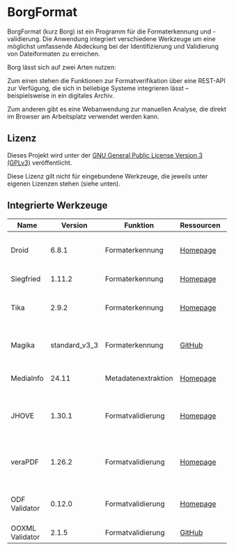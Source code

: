 # BorgFormat

BorgFormat (kurz Borg) ist ein Programm für die Formaterkennung und -validierung. Die Anwendung integriert verschiedene Werkzeuge um eine möglichst umfassende Abdeckung bei der Identifizierung und Validierung von Dateiformaten zu erreichen.

Borg lässt sich auf zwei Arten nutzen:

Zum einen stehen die Funktionen zur Formatverifikation über eine REST-API zur Verfügung, die sich in beliebige Systeme integrieren lässt – beispielsweise in ein digitales Archiv.

Zum anderen gibt es eine Webanwendung zur manuellen Analyse, die direkt im Browser am Arbeitsplatz verwendet werden kann.

## Lizenz

Dieses Projekt wird unter der [GNU General Public License Version 3 (GPLv3)](https://www.gnu.org/licenses/gpl-3.0.de.html) veröffentlicht.

Diese Lizenz gilt nicht für eingebundene Werkzeuge, die jeweils unter eigenen Lizenzen stehen (siehe unten).

## Integrierte Werkzeuge

| Name            | Version       | Funktion            | Ressourcen                                                       | Lizenz                                                                                                        |
| --------------- | ------------- | ------------------- | ---------------------------------------------------------------- | ------------------------------------------------------------------------------------------------------------- |
| Droid           | 6.8.1         | Formaterkennung     | [Homepage ](https://digital-preservation.github.io/droid/)       | [Apache License, Version 2.0](https://github.com/richardlehane/siegfried?tab=Apache-2.0-1-ov-file)            |
| Siegfried       | 1.11.2        | Formaterkennung     | [Homepage ](https://www.itforarchivists.com/siegfried)           | [BSD License](https://github.com/digital-preservation/droid/blob/master/license.md)                           |
| Tika            | 2.9.2         | Formaterkennung     | [Homepage](https://tika.apache.org/)                             | [Apache License, Version 2.0](https://www.apache.org/licenses/LICENSE-2.0)                                    |
| Magika          | standard_v3_3 | Formaterkennung     | [GitHub](https://github.com/google/magika)                       | [Apache License, Version 2.0](https://github.com/google/magika?tab=Apache-2.0-1-ov-file)                      |
| MediaInfo       | 24.11         | Metadatenextraktion | [Homepage](https://mediaarea.net/en/MediaInfo)                   | [BSD-style license](https://mediaarea.net/en/MediaInfo/License)                                               |
| JHOVE           | 1.30.1        | Formatvalidierung   | [Homepage](https://jhove.openpreservation.org)                   | [GNU Lesser General Public License](https://www.gnu.org/licenses/lgpl-3.0.html)                               |
| veraPDF         | 1.26.2        | Formatvalidierung   | [Homepage](https://verapdf.org/)                                 | [GNU General Public License v3.0](https://github.com/veraPDF/veraPDF-validation/blob/integration/LICENSE.GPL) |
| ODF Validator   | 0.12.0        | Formatvalidierung   | [Homepage](https://odftoolkit.org/conformance/ODFValidator.html) | [Apache License, Version 2.0](https://github.com/tdf/odftoolkit/blob/master/validator/LICENSE.txt)            |
| OOXML Validator | 2.1.5         | Formatvalidierung   | [GitHub](https://github.com/mikeebowen/OOXML-Validator)          | [MIT License](https://github.com/mikeebowen/OOXML-Validator/blob/main/LICENSE)                                |
